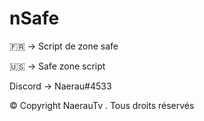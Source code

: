 # nSafe


🇫🇷 → Script de zone safe

🇺🇸 → Safe zone script

Discord → Naerau#4533

©️ Copyright NaerauTv . Tous droits réservés
